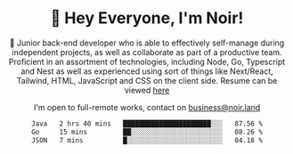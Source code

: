 <div align="center">

<h1 align="center">👋 Hey Everyone, I'm Noir! </h1>
  
<p>
  
 🎉 Junior back-end developer who is able to effectively self-manage during independent projects, as well as collaborate as part of a productive team. Proficient in an assortment of technologies, including Node, Go, Typescript and Nest as well as experienced using sort of things like Next/React, Tailwind, HTML, JavaScript and CSS on the client side. Resume can be viewed [here](https://cdn.noir.land/resume)

</p>
   
<p align="center">

  I'm open to full-remote works, contact on [business@noir.land](mailto:business@noir.land) 
 
 </p>
   

  
<!--START_SECTION:waka-->

```txt
Java   2 hrs 40 mins   ██████████████████████░░░   87.56 %
Go     15 mins         ██░░░░░░░░░░░░░░░░░░░░░░░   08.26 %
JSON   7 mins          █░░░░░░░░░░░░░░░░░░░░░░░░   04.18 %
```

<!--END_SECTION:waka-->
